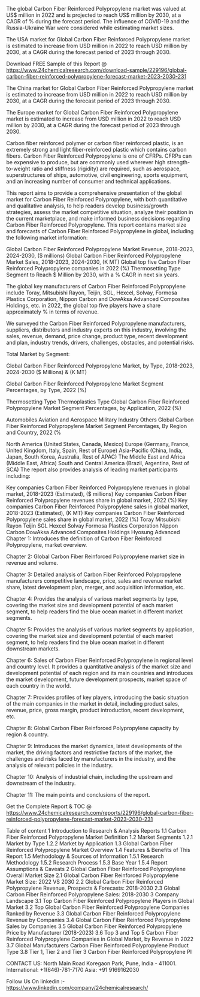 The global Carbon Fiber Reinforced Polypropylene market was valued at US$ million in 2022 and is projected to reach US$ million by 2030, at a CAGR of % during the forecast period. The influence of COVID-19 and the Russia-Ukraine War were considered while estimating market sizes.

The USA market for Global Carbon Fiber Reinforced Polypropylene  market is estimated to increase from USD million in 2022 to reach USD million by 2030, at a CAGR during the forecast period of 2023 through 2030.

Download FREE Sample of this Report @ https://www.24chemicalresearch.com/download-sample/229196/global-carbon-fiber-reinforced-polypropylene-forecast-market-2023-2030-231

The China market for Global Carbon Fiber Reinforced Polypropylene  market is estimated to increase from USD million in 2022 to reach USD million by 2030, at a CAGR during the forecast period of 2023 through 2030.

The Europe market for Global Carbon Fiber Reinforced Polypropylene market is estimated to increase from USD million in 2022 to reach USD million by 2030, at a CAGR during the forecast period of 2023 through 2030.

Carbon fiber reinforced polymer or carbon fiber reinforced plastic, is an extremely strong and light fiber-reinforced plastic which contains carbon fibers. Carbon Fiber Reinforced Polypropylene is one of CFRPs. CFRPs can be expensive to produce, but are commonly used wherever high strength-to-weight ratio and stiffness (rigidity) are required, such as aerospace, superstructures of ships, automotive, civil engineering, sports equipment, and an increasing number of consumer and technical applications.

This report aims to provide a comprehensive presentation of the global market for Carbon Fiber Reinforced Polypropylene, with both quantitative and qualitative analysis, to help readers develop business/growth strategies, assess the market competitive situation, analyze their position in the current marketplace, and make informed business decisions regarding Carbon Fiber Reinforced Polypropylene. This report contains market size and forecasts of Carbon Fiber Reinforced Polypropylene in global, including the following market information:

Global Carbon Fiber Reinforced Polypropylene Market Revenue, 2018-2023, 2024-2030, ($ millions)
Global Carbon Fiber Reinforced Polypropylene Market Sales, 2018-2023, 2024-2030, (K MT)
Global top five Carbon Fiber Reinforced Polypropylene companies in 2022 (%)
Thermosetting Type Segment to Reach $ Million by 2030, with a % CAGR in next six years.

The global key manufacturers of Carbon Fiber Reinforced Polypropylene include Toray, Mitsubishi Rayon, Teijin, SGL, Hexcel, Solvay, Formosa Plastics Corporation, Nippon Carbon and DowAksa Advanced Composites Holdings, etc. in 2022, the global top five players have a share approximately % in terms of revenue.

We surveyed the Carbon Fiber Reinforced Polypropylene manufacturers, suppliers, distributors and industry experts on this industry, involving the sales, revenue, demand, price change, product type, recent development and plan, industry trends, drivers, challenges, obstacles, and potential risks.

Total Market by Segment:

Global Carbon Fiber Reinforced Polypropylene Market, by Type, 2018-2023, 2024-2030 ($ Millions) & (K MT)

Global Carbon Fiber Reinforced Polypropylene Market Segment Percentages, by Type, 2022 (%)

Thermosetting Type
Thermoplastics Type
Global Carbon Fiber Reinforced Polypropylene Market Segment Percentages, by Application, 2022 (%)

Automobiles
Aviation and Aerospace
Military Industry
Others
Global Carbon Fiber Reinforced Polypropylene Market Segment Percentages, By Region and Country, 2022 (%

North America (United States, Canada, Mexico)
Europe (Germany, France, United Kingdom, Italy, Spain, Rest of Europe)
Asia-Pacific (China, India, Japan, South Korea, Australia, Rest of APAC)
The Middle East and Africa (Middle East, Africa)
South and Central America (Brazil, Argentina, Rest of SCA)
The report also provides analysis of leading market participants including:

Key companies Carbon Fiber Reinforced Polypropylene revenues in global market, 2018-2023 (Estimated), ($ millions)
Key companies Carbon Fiber Reinforced Polypropylene revenues share in global market, 2022 (%)
Key companies Carbon Fiber Reinforced Polypropylene sales in global market, 2018-2023 (Estimated), (K MT)
Key companies Carbon Fiber Reinforced Polypropylene sales share in global market, 2022 (%)
Toray
Mitsubishi Rayon
Teijin
SGL
Hexcel
Solvay
Formosa Plastics Corporation
Nippon Carbon
DowAksa Advanced Composites Holdings
Hyosung Advanced
Chapter 1: Introduces the definition of Carbon Fiber Reinforced Polypropylene, market overview.

Chapter 2: Global Carbon Fiber Reinforced Polypropylene market size in revenue and volume.

Chapter 3: Detailed analysis of Carbon Fiber Reinforced Polypropylene manufacturers competitive landscape, price, sales and revenue market share, latest development plan, merger, and acquisition information, etc.

Chapter 4: Provides the analysis of various market segments by type, covering the market size and development potential of each market segment, to help readers find the blue ocean market in different market segments.

Chapter 5: Provides the analysis of various market segments by application, covering the market size and development potential of each market segment, to help readers find the blue ocean market in different downstream markets.

Chapter 6: Sales of Carbon Fiber Reinforced Polypropylene in regional level and country level. It provides a quantitative analysis of the market size and development potential of each region and its main countries and introduces the market development, future development prospects, market space of each country in the world.

Chapter 7: Provides profiles of key players, introducing the basic situation of the main companies in the market in detail, including product sales, revenue, price, gross margin, product introduction, recent development, etc.

Chapter 8: Global Carbon Fiber Reinforced Polypropylene capacity by region & country.

Chapter 9: Introduces the market dynamics, latest developments of the market, the driving factors and restrictive factors of the market, the challenges and risks faced by manufacturers in the industry, and the analysis of relevant policies in the industry.

Chapter 10: Analysis of industrial chain, including the upstream and downstream of the industry.

Chapter 11: The main points and conclusions of the report.

Get the Complete Report & TOC @ https://www.24chemicalresearch.com/reports/229196/global-carbon-fiber-reinforced-polypropylene-forecast-market-2023-2030-231

Table of content
1 Introduction to Research & Analysis Reports
1.1 Carbon Fiber Reinforced Polypropylene Market Definition
1.2 Market Segments
1.2.1 Market by Type
1.2.2 Market by Application
1.3 Global Carbon Fiber Reinforced Polypropylene Market Overview
1.4 Features & Benefits of This Report
1.5 Methodology & Sources of Information
1.5.1 Research Methodology
1.5.2 Research Process
1.5.3 Base Year
1.5.4 Report Assumptions & Caveats
2 Global Carbon Fiber Reinforced Polypropylene Overall Market Size
2.1 Global Carbon Fiber Reinforced Polypropylene Market Size: 2022 VS 2030
2.2 Global Carbon Fiber Reinforced Polypropylene Revenue, Prospects & Forecasts: 2018-2030
2.3 Global Carbon Fiber Reinforced Polypropylene Sales: 2018-2030
3 Company Landscape
3.1 Top Carbon Fiber Reinforced Polypropylene Players in Global Market
3.2 Top Global Carbon Fiber Reinforced Polypropylene Companies Ranked by Revenue
3.3 Global Carbon Fiber Reinforced Polypropylene Revenue by Companies
3.4 Global Carbon Fiber Reinforced Polypropylene Sales by Companies
3.5 Global Carbon Fiber Reinforced Polypropylene Price by Manufacturer (2018-2023)
3.6 Top 3 and Top 5 Carbon Fiber Reinforced Polypropylene Companies in Global Market, by Revenue in 2022
3.7 Global Manufacturers Carbon Fiber Reinforced Polypropylene Product Type
3.8 Tier 1, Tier 2 and Tier 3 Carbon Fiber Reinforced Polypropylene Pl

CONTACT US:
North Main Road Koregaon Park, Pune, India - 411001.
International: +1(646)-781-7170
Asia: +91 9169162030

Follow Us On linkedin :- https://www.linkedin.com/company/24chemicalresearch/
